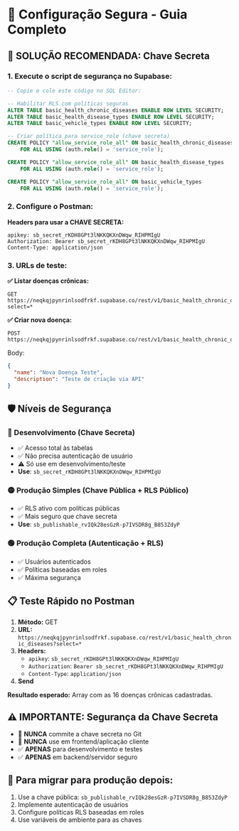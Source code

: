 # 🔐 Configuração Segura - Guia Completo

## 🎯 **SOLUÇÃO RECOMENDADA: Chave Secreta**

### **1. Execute o script de segurança no Supabase:**
```sql
-- Copie e cole este código no SQL Editor:
```
```sql
-- Habilitar RLS com políticas seguras
ALTER TABLE basic_health_chronic_diseases ENABLE ROW LEVEL SECURITY;
ALTER TABLE basic_health_disease_types ENABLE ROW LEVEL SECURITY;
ALTER TABLE basic_vehicle_types ENABLE ROW LEVEL SECURITY;

-- Criar política para service_role (chave secreta)
CREATE POLICY "allow_service_role_all" ON basic_health_chronic_diseases
    FOR ALL USING (auth.role() = 'service_role');

CREATE POLICY "allow_service_role_all" ON basic_health_disease_types
    FOR ALL USING (auth.role() = 'service_role');

CREATE POLICY "allow_service_role_all" ON basic_vehicle_types
    FOR ALL USING (auth.role() = 'service_role');
```

### **2. Configure o Postman:**

**Headers para usar a CHAVE SECRETA:**
```
apikey: sb_secret_rKDH8GPt3lNKKQKXnDWqw_RIHPMIgU
Authorization: Bearer sb_secret_rKDH8GPt3lNKKQKXnDWqw_RIHPMIgU
Content-Type: application/json
```

### **3. URLs de teste:**

**✅ Listar doenças crônicas:**
```
GET https://neqkqjpynrinlsodfrkf.supabase.co/rest/v1/basic_health_chronic_diseases?select=*
```

**✅ Criar nova doença:**
```
POST https://neqkqjpynrinlsodfrkf.supabase.co/rest/v1/basic_health_chronic_diseases
```
Body:
```json
{
  "name": "Nova Doença Teste",
  "description": "Teste de criação via API"
}
```

## 🛡️ **Níveis de Segurança**

### **🔴 Desenvolvimento (Chave Secreta)**
- ✅ Acesso total às tabelas
- ✅ Não precisa autenticação de usuário
- ⚠️ Só use em desenvolvimento/teste
- **Use**: `sb_secret_rKDH8GPt3lNKKQKXnDWqw_RIHPMIgU`

### **🟡 Produção Simples (Chave Pública + RLS Público)**
- ✅ RLS ativo com políticas públicas
- ✅ Mais seguro que chave secreta
- **Use**: `sb_publishable_rvIQk28esGzR-p7IVSDR8g_B853ZdyP`

### **🟢 Produção Completa (Autenticação + RLS)**
- ✅ Usuários autenticados
- ✅ Políticas baseadas em roles
- ✅ Máxima segurança

## 📋 **Teste Rápido no Postman**

1. **Método:** GET
2. **URL:** `https://neqkqjpynrinlsodfrkf.supabase.co/rest/v1/basic_health_chronic_diseases?select=*`
3. **Headers:**
   - `apikey`: `sb_secret_rKDH8GPt3lNKKQKXnDWqw_RIHPMIgU`
   - `Authorization`: `Bearer sb_secret_rKDH8GPt3lNKKQKXnDWqw_RIHPMIgU`
   - `Content-Type`: `application/json`
4. **Send**

**Resultado esperado:** Array com as 16 doenças crônicas cadastradas.

## ⚠️ **IMPORTANTE: Segurança da Chave Secreta**

- 🚫 **NUNCA** commite a chave secreta no Git
- 🚫 **NUNCA** use em frontend/aplicação cliente
- ✅ **APENAS** para desenvolvimento e testes
- ✅ **APENAS** em backend/servidor seguro

## 🔄 **Para migrar para produção depois:**

1. Use a chave pública: `sb_publishable_rvIQk28esGzR-p7IVSDR8g_B853ZdyP`
2. Implemente autenticação de usuários
3. Configure políticas RLS baseadas em roles
4. Use variáveis de ambiente para as chaves
